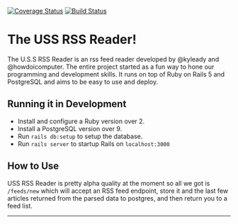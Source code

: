 [![Coverage Status](https://coveralls.io/repos/github/kyleady/uss_rss_reader/badge.svg)](https://coveralls.io/github/kyleady/uss_rss_reader)
[![Build Status](https://travis-ci.org/kyleady/uss_rss_reader.svg?branch=master)](https://travis-ci.org/kyleady/uss_rss_reader)

# The USS RSS Reader!

The U.S.S RSS Reader is an rss feed reader developed by @kyleady and @howdoicomputer. The entire project started as a fun way to hone our programming and development skills. It runs on top of Ruby on Rails 5 and PostgreSQL and aims to be easy to use and deploy.

## Running it in Development

* Install and configure a Ruby version over 2.
* Install a PostgreSQL version over 9.
* Run `rails db:setup` to setup the database.
* Run `rails server` to startup Rails on `localhost:3000`

## How to Use

USS RSS Reader is pretty alpha quality at the moment so all we got is `/feeds/new` which will accept an RSS feed endpoint, store it and the last few articles returned from the parsed data to postgres, and then return you to a feed list.

---

